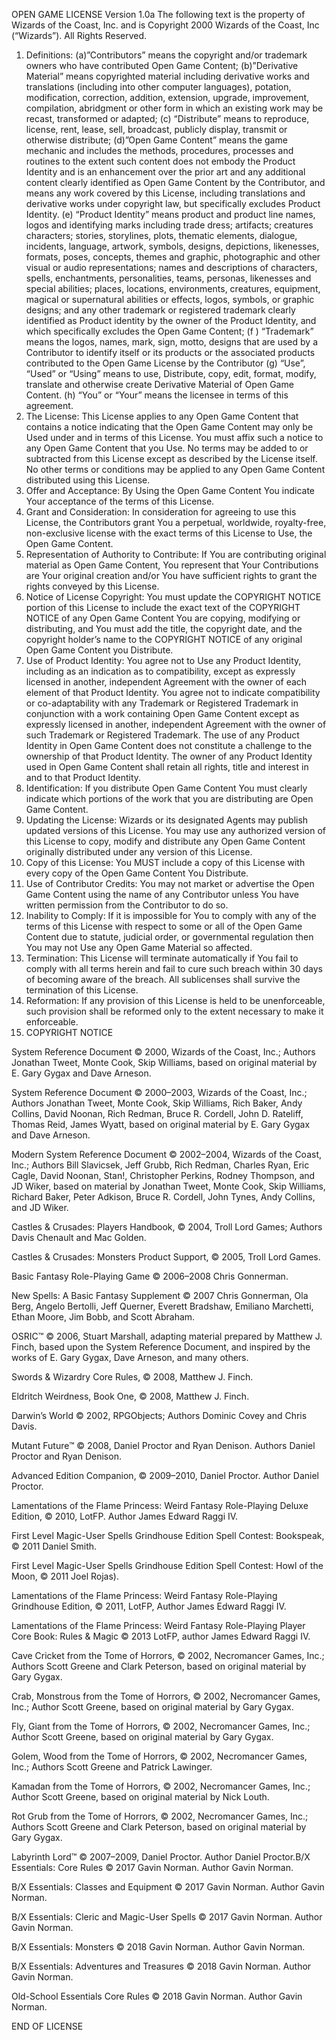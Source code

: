 OPEN GAME LICENSE Version 1.0a
The following text is the property of Wizards of the Coast, Inc. and is Copyright 2000 Wizards of the Coast, Inc (“Wizards”). All Rights Reserved.

1. Definitions: (a)”Contributors” means the copyright and/or trademark owners who have contributed Open Game Content; (b)”Derivative Material” means copyrighted material including derivative works and translations (including into other computer languages), potation, modification, correction, addition, extension, upgrade, improvement, compilation, abridgment or other form in which an existing work may be recast, transformed or adapted; (c) “Distribute” means to reproduce, license, rent, lease, sell, broadcast, publicly display, transmit or otherwise distribute; (d)”Open Game Content” means the game mechanic and includes the methods, procedures, processes and routines to the extent such content does not embody the Product Identity and is an enhancement over the prior art and any additional content clearly identified as Open Game Content by the Contributor, and means any work covered by this License, including translations and derivative works under copyright law, but specifically excludes Product Identity. (e) “Product Identity” means product and product line names, logos and identifying marks including trade dress; artifacts; creatures characters; stories, storylines, plots, thematic elements, dialogue, incidents, language, artwork, symbols, designs, depictions, likenesses, formats, poses, concepts, themes and graphic, photographic and other visual or audio representations; names and descriptions of characters, spells, enchantments, personalities, teams, personas, likenesses and special abilities; places, locations, environments, creatures, equipment, magical or supernatural abilities or effects, logos, symbols, or graphic designs; and any other trademark or registered trademark clearly identified as Product identity by the owner of the Product Identity, and which specifically excludes the Open Game Content; (f ) “Trademark” means the logos, names, mark, sign, motto, designs that are used by a Contributor to identify itself or its products or the associated products contributed to the Open Game License by the Contributor (g) “Use”, “Used” or “Using” means to use, Distribute, copy, edit, format, modify, translate and otherwise create Derivative Material of Open Game Content. (h) “You” or “Your” means the licensee in terms of this agreement.
2. The License: This License applies to any Open Game Content that contains a notice indicating that the Open Game Content may only be Used under and in terms of this License. You must affix such a notice to any Open Game Content that you Use. No terms may be added to or subtracted from this License except as described by the License itself. No other terms or conditions may be applied to any Open Game Content distributed using this License.
3. Offer and Acceptance: By Using the Open Game Content You indicate Your acceptance of the terms of this License.
4. Grant and Consideration: In consideration for agreeing to use this License, the Contributors grant You a perpetual, worldwide, royalty-free, non-exclusive license with the exact terms of this License to Use, the Open Game Content.
5. Representation of Authority to Contribute: If You are contributing original material as Open Game Content, You represent that Your Contributions are Your original creation and/or You have sufficient rights to grant the rights conveyed by this License.
6. Notice of License Copyright: You must update the COPYRIGHT NOTICE portion of this License to include the exact text of the COPYRIGHT NOTICE of any Open Game Content You are copying, modifying or distributing, and You must add the title, the copyright date, and the copyright holder’s name to the COPYRIGHT NOTICE of any original Open Game Content you Distribute.
7. Use of Product Identity: You agree not to Use any Product Identity, including as an indication as to compatibility, except as expressly licensed in another, independent Agreement with the owner of each element of that Product Identity. You agree not to indicate compatibility or co-adaptability with any Trademark or Registered Trademark in conjunction with a work containing Open Game Content except as expressly licensed in another, independent Agreement with the owner of such Trademark or Registered Trademark. The use of any Product Identity in Open Game Content does not constitute a challenge to the ownership of that Product Identity. The owner of any Product Identity used in Open Game Content shall retain all rights, title and interest in and to that Product Identity.
8. Identification: If you distribute Open Game Content You must clearly indicate which portions of the work that you are distributing are Open Game Content.
9. Updating the License: Wizards or its designated Agents may publish updated versions of this License. You may use any authorized version of this License to copy, modify and distribute any Open Game Content originally distributed under any version of this License.
10. Copy of this License: You MUST include a copy of this License with every copy of the Open Game Content You Distribute.
11. Use of Contributor Credits: You may not market or advertise the Open Game Content using the name of any Contributor unless You have written permission from the Contributor to do so.
12. Inability to Comply: If it is impossible for You to comply with any of the terms of this License with respect to some or all of the Open Game Content due to statute, judicial order, or governmental regulation then You may not Use any Open Game Material so affected.
13. Termination: This License will terminate automatically if You fail to comply with all terms herein and fail to cure such breach within 30 days of becoming aware of the breach. All sublicenses shall survive the termination of this License.
14. Reformation: If any provision of this License is held to be unenforceable, such provision shall be reformed only to the extent necessary to make it enforceable.
15. COPYRIGHT NOTICE

System Reference Document © 2000, Wizards of the Coast, Inc.; Authors Jonathan Tweet, Monte Cook, Skip Williams, based on original material by E. Gary Gygax and Dave Arneson.

System Reference Document © 2000–2003, Wizards of the Coast, Inc.; Authors Jonathan Tweet, Monte Cook, Skip Williams, Rich Baker, Andy Collins, David Noonan, Rich Redman, Bruce R. Cordell, John D. Rateliff, Thomas Reid, James Wyatt, based on original material by E. Gary Gygax and Dave Arneson.

Modern System Reference Document © 2002–2004, Wizards of the Coast, Inc.; Authors Bill Slavicsek, Jeff Grubb, Rich Redman, Charles Ryan, Eric Cagle, David Noonan, Stan!, Christopher Perkins, Rodney Thompson, and JD Wiker, based on material by Jonathan Tweet, Monte Cook, Skip Williams, Richard Baker, Peter Adkison, Bruce R. Cordell, John Tynes, Andy Collins, and JD Wiker.

Castles & Crusades: Players Handbook, © 2004, Troll Lord Games; Authors Davis Chenault and Mac Golden.

Castles & Crusades: Monsters Product Support, © 2005, Troll Lord Games.

Basic Fantasy Role-Playing Game © 2006–2008 Chris Gonnerman.

New Spells: A Basic Fantasy Supplement © 2007 Chris Gonnerman, Ola Berg, Angelo Bertolli, Jeff Querner, Everett Bradshaw, Emiliano Marchetti, Ethan Moore, Jim Bobb, and Scott Abraham.

OSRIC™ © 2006, Stuart Marshall, adapting material prepared by Matthew J. Finch, based upon the System Reference Document, and inspired by the works of E. Gary Gygax, Dave Arneson, and many others.

Swords & Wizardry Core Rules, © 2008, Matthew J. Finch.

Eldritch Weirdness, Book One, © 2008, Matthew J. Finch.

Darwin’s World © 2002, RPGObjects; Authors Dominic Covey and Chris Davis.

Mutant Future™ © 2008, Daniel Proctor and Ryan Denison. Authors Daniel Proctor and Ryan Denison.

Advanced Edition Companion, © 2009–2010, Daniel Proctor. Author Daniel Proctor.

Lamentations of the Flame Princess: Weird Fantasy Role-Playing Deluxe Edition, © 2010, LotFP. Author James Edward Raggi IV.

First Level Magic-User Spells Grindhouse Edition Spell Contest: Bookspeak, © 2011 Daniel Smith.

First Level Magic-User Spells Grindhouse Edition Spell Contest: Howl of the Moon, © 2011 Joel Rojas).

Lamentations of the Flame Princess: Weird Fantasy Role-Playing Grindhouse Edition, © 2011, LotFP, Author James Edward Raggi IV.

Lamentations of the Flame Princess: Weird Fantasy Role-Playing Player Core Book: Rules & Magic © 2013 LotFP, author James Edward Raggi IV.


Cave Cricket from the Tome of Horrors, © 2002, Necromancer Games, Inc.; Authors Scott Greene and Clark Peterson, based on original material by Gary Gygax.

Crab, Monstrous from the Tome of Horrors, © 2002, Necromancer Games, Inc.; Author Scott Greene, based on original material by Gary Gygax.

Fly, Giant from the Tome of Horrors, © 2002, Necromancer Games, Inc.; Author Scott Greene, based on original material by Gary Gygax.

Golem, Wood from the Tome of Horrors, © 2002, Necromancer Games, Inc.; Authors Scott Greene and Patrick Lawinger.

Kamadan from the Tome of Horrors, © 2002, Necromancer Games, Inc.; Author Scott Greene, based on original material by Nick Louth.

Rot Grub from the Tome of Horrors, © 2002, Necromancer Games, Inc.; Authors Scott Greene and Clark Peterson, based on original material by Gary Gygax.

Labyrinth Lord™ © 2007–2009, Daniel Proctor. Author Daniel Proctor.B/X Essentials: Core Rules © 2017 Gavin Norman. Author Gavin Norman.

B/X Essentials: Classes and Equipment © 2017 Gavin Norman. Author Gavin Norman.

B/X Essentials: Cleric and Magic-User Spells © 2017 Gavin Norman. Author Gavin Norman.

B/X Essentials: Monsters © 2018 Gavin Norman. Author Gavin Norman.

B/X Essentials: Adventures and Treasures © 2018 Gavin Norman. Author Gavin Norman.

Old-School Essentials Core Rules © 2018 Gavin Norman. Author Gavin Norman.

END OF LICENSE
